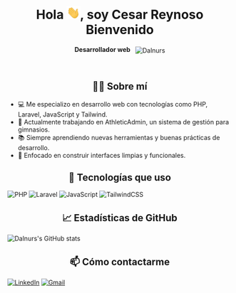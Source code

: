 <h1 align="center">Hola <img src="https://raw.githubusercontent.com/ABSphreak/ABSphreak/master/gifs/Hi.gif" width="30px">, soy Cesar Reynoso Bienvenido</h1>
<p align="center">
  <strong align="center">Desarrollador web </strong>
  <img style="margin-left: 8px;" align="center" src="https://komarev.com/ghpvc/?username=Dalnurs" alt="Dalnurs"/>
</p>
<br>
<p>
<h2 align="center">👨‍💻 Sobre mí</h2>


- 💻 Me especializo en desarrollo web con tecnologías como PHP, Laravel, JavaScript y Tailwind.
- 🚀 Actualmente trabajando en AthleticAdmin, un sistema de gestión para gimnasios.
- 📚 Siempre aprendiendo nuevas herramientas y buenas prácticas de desarrollo.
- 🎯 Enfocado en construir interfaces limpias y funcionales.
</p>

### <h2 align="center">🧰 Tecnologías que uso</h2>

![PHP](https://img.shields.io/badge/PHP-777BB4?style=for-the-badge&logo=php&logoColor=white)
![Laravel](https://img.shields.io/badge/Laravel-FF2D20?style=for-the-badge&logo=laravel&logoColor=white)
![JavaScript](https://img.shields.io/badge/JavaScript-F7DF1E?style=for-the-badge&logo=javascript&logoColor=black)
![TailwindCSS](https://img.shields.io/badge/Tailwind_CSS-38B2AC?style=for-the-badge&logo=tailwind-css&logoColor=white)

### <h2 align="center">📈 Estadísticas de GitHub</h2>

![Dalnurs's GitHub stats](https://github-readme-stats.vercel.app/api?username=Dalnurs&show_icons=true&theme=radical)


### <h2 align="center">📫 Cómo contactarme</h2>

[![LinkedIn](https://img.shields.io/badge/LinkedIn-blue?style=for-the-badge&logo=linkedin&logoColor=white)](https://www.linkedin.com/in/cesar-reyandre-b8a60826a/)
[![Gmail](https://img.shields.io/badge/Gmail-D14836?style=for-the-badge&logo=gmail&logoColor=white)](mailto:cesarmanuelreynosoandrade1@gmail.com)

